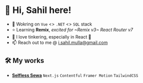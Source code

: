 # 👋 Hi, Sahil here!
- 💼 Wokring on `Vue` <> `.NET` <> `SQL` stack
- ⭐ Learning **Remix**, _excited for ~Remix v3~ React Router v7_
- 💞️ I love tinkering, especially in React 💙
- 📫 Reach out to me @ i.sahil.mulla@gmail.com

## 🛠️ My works
- **[Selfless Sewa](https://www.selflesssewango.com)** `Next.js` `Contentful` `Framer Motion` `TailwindCSS`
